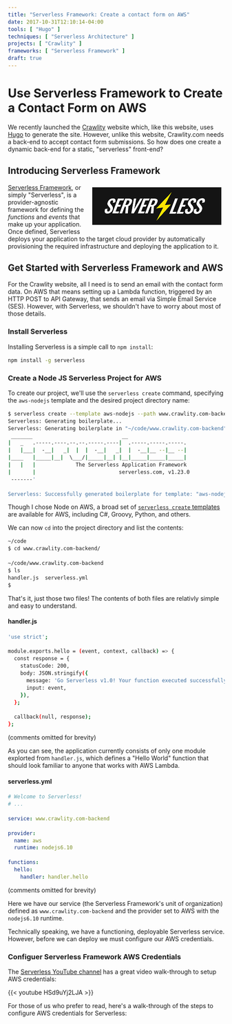 ```yaml
---
title: "Serverless Framework: Create a contact form on AWS"
date: 2017-10-31T12:10:14-04:00
tools: [ "Hugo" ]
techniques: [ "Serverless Architecture" ]
projects: [ "Crawlity" ]
frameworks: [ "Serverless Framework" ]
draft: true
---
```

# Use Serverless Framework to Create a Contact Form on AWS

We recently launched the [Crawlity](http://www.crawlity.com/) website which, like this website, uses [Hugo](/tools/hugo/) to generate the site. However, unlike this website, Crawlity.com needs a back-end to accept contact form submissions. So how does one create a dynamic back-end for a static, "serverless" front-end?

## Introducing Serverless Framework

<img alt="Serverless Framework logo" src="/img/serverless-framework-logo_300x87.png" style="float: right; padding:8px" /> [Serverless Framework](https://serverless.com/), or simply "Serverless", is a provider-agnostic framework for defining the *functions* and *events* that make up your application. Once defined, Serverless deploys your application to the target cloud provider by automatically provisioning the required infrastructure and deploying the application to it.

## Get Started with Serverless Framework and AWS

For the Crawlity website, all I need is to send an email with the contact form data. On AWS that means setting up a Lambda function, triggered by an HTTP POST to API Gateway, that sends an email via Simple Email Service (SES). However, with Serverless, we shouldn't have to worry about most of those details.

### Install Serverless

Installing Serverless is a simple call to `npm install`:

```bash
npm install -g serverless
```

### Create a Node JS Serverless Project for AWS

To create our project, we'll use the `serverless create` command, specifying the `aws-nodejs` template and the desired project directory name:

```bash
$ serverless create --template aws-nodejs --path www.crawlity.com-backend
Serverless: Generating boilerplate...
Serverless: Generating boilerplate in "~/code/www.crawlity.com-backend"
 _______                             __
|   _   .-----.----.--.--.-----.----|  .-----.-----.-----.
|   |___|  -__|   _|  |  |  -__|   _|  |  -__|__ --|__ --|
|____   |_____|__|  \___/|_____|__| |__|_____|_____|_____|
|   |   |             The Serverless Application Framework
|       |                           serverless.com, v1.23.0
 -------'

Serverless: Successfully generated boilerplate for template: "aws-nodejs"
```

Though I chose Node on AWS, a broad set of [`serverless create` templates](https://github.com/serverless/serverless/tree/master/lib/plugins/create/templates) are available for AWS, including C#, Groovy, Python, and others.

We can now `cd` into the project directory and list the contents:

```bash
~/code
$ cd www.crawlity.com-backend/

~/code/www.crawlity.com-backend
$ ls
handler.js  serverless.yml
$
```

That's it, just those two files! The contents of both files are relativly simple and easy to understand.

#### handler.js

```bash
'use strict';

module.exports.hello = (event, context, callback) => {
  const response = {
    statusCode: 200,
    body: JSON.stringify({
      message: 'Go Serverless v1.0! Your function executed successfully!',
      input: event,
    }),
  };

  callback(null, response);
};
```

(comments omitted for brevity)

As you can see, the application currently consists of only one module explorted from `handler.js`, which defines a "Hello World" function that should look familiar to anyone that works with AWS Lambda.

#### serverless.yml

```YAML
# Welcome to Serverless!
# ...

service: www.crawlity.com-backend

provider:
  name: aws
  runtime: nodejs6.10

functions:
  hello:
    handler: handler.hello
```

(comments omitted for brevity)

Here we have our service (the Serverless Framework's unit of organization) defined as  `www.crawlity.com-backend` and the provider set to AWS with the `nodejs6.10` runtime.

Technically speaking, we have a functioning, deployable Serverless service. However, before we can deploy we must configure our AWS credentials.

### Configuer Serverless Framework AWS Credentials

The [Serverless YouTube channel](https://www.youtube.com/channel/UCFYG383lawh9Hrs_DEKTtdg) has a great video walk-through to setup AWS credentials:

{{< youtube HSd9uYj2LJA >}}

For those of us who prefer to read, here's a walk-through of the steps to configure AWS credentials for Serverless:

